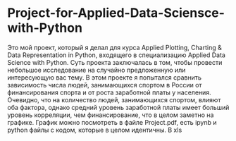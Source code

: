 # Project-for-Applied-Data-Sciensce-with-Python
Это мой проект, который я делал для курса Applied Plotting, Charting & Data Representation in Python, входящего в специализацию Applied Data Science with Python.
Суть проекта заключалась в том, чтобы провести небольшое исследование на случайно предложенную или интересующую вас тему.
В этом проекте я попытался сравнить зависимость числа людей, занимающихся спортом в России от финансирования спорта и от роста заработной платы у населения.
Очевидно, что на количество людей, занимающихся спортом, влияют оба фактора, однако средний уровень заработной платы имеет больший уровень корреляции, чем финансирование, что в целом заметно на графике.
График можно посмотреть в файле Project.pdf, есть ipynb и python файлы с кодом, которые в целом идентичны. В xls
